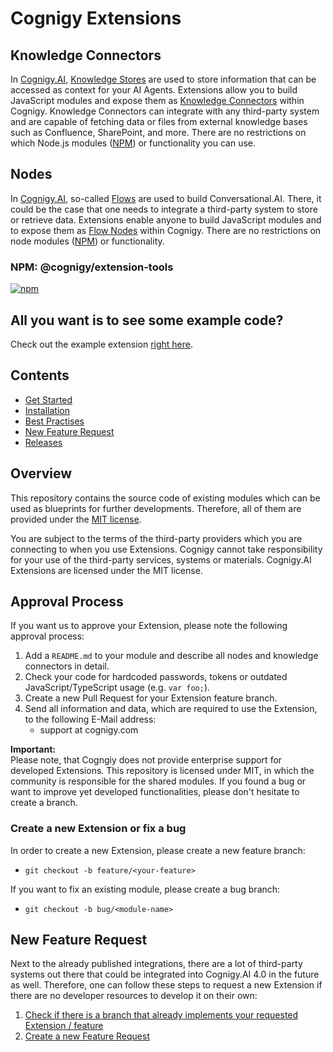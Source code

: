 # Cognigy Extensions

## Knowledge Connectors 
In [Cognigy.AI](https://cognigy.com/product/), [Knowledge Stores](https://docs.cognigy.com/ai/empower/knowledge-ai/knowledge-store/?h=knowled) are used to store information that can be accessed as context for your AI Agents. Extensions allow you to build JavaScript modules and expose them as [Knowledge Connectors](https://docs.cognigy.com/docs/knowledge-connector) within Cognigy. Knowledge Connectors can integrate with any third-party system and are capable of fetching data or files from external knowledge bases such as Confluence, SharePoint, and more. There are no restrictions on which Node.js modules ([NPM](https://www.npmjs.com/)) or functionality you can use.

## Nodes
In [Cognigy.AI](https://cognigy.com/product/), so-called [Flows](https://docs.cognigy.com/docs/flow) are used to build Conversational.AI. There, it could be the case that one needs to integrate a third-party system to store or retrieve data. Extensions enable anyone to build JavaScript modules and to expose them as [Flow Nodes](https://docs.cognigy.com/docs/general-usage-information) within Cognigy. There are no restrictions on node modules ([NPM](https://www.npmjs.com/)) or functionality.

### NPM: @cognigy/extension-tools

[![npm](https://img.shields.io/npm/v/@cognigy/extension-tools/latest.svg)](https://www.npmjs.com/package/@cognigy/extension-tools)

## All you want is to see some example code?

Check out the example extension [right here](./docs/example/).

## Contents

- [Get Started](https://support.cognigy.com/hc/en-us/articles/360016534459)
- [Installation](https://support.cognigy.com/hc/en-us/articles/360016505680)
- [Best Practises](https://support.cognigy.com/hc/en-us/articles/360016505740)
- [New Feature Request](#new-feature-request)
- [Releases](https://support.cognigy.com/hc/en-us/articles/360016409380-Extensions)

## Overview

This repository contains the source code of existing modules which can be used as blueprints for further developments. Therefore, all of them are provided under the [MIT license](./LICENSE).

You are subject to the terms of the third-party providers which you are connecting to when you use Extensions. Cognigy cannot take responsibility for your use of the third-party services, systems or materials. Cognigy.AI Extensions are licensed under the MIT license.

## Approval Process

If you want us to approve your Extension, please note the following approval process:

1. Add a `README.md` to your module and describe all nodes and knowledge connectors in detail.
2. Check your code for hardcoded passwords, tokens or outdated JavaScript/TypeScript usage (e.g. `var foo;`).
3. Create a new Pull Request for your Extension feature branch.
4. Send all information and data, which are required to use the Extension, to the following E-Mail address:
    - support at cognigy.com

**Important:** \
Please note, that Cogngiy does not provide enterprise support for developed Extensions. This repository is licensed under MIT, in which the community is responsible for the shared modules. If you found a bug or want to improve yet developed functionalities, please don't hesitate to create a branch.

### Create a new Extension or fix a bug

In order to create a new Extension, please create a new feature branch:

- `git checkout -b feature/<your-feature>`

If you want to fix an existing module, please create a bug branch:

- `git checkout -b bug/<module-name>`

## New Feature Request

Next to the already published integrations, there are a lot of third-party systems out there that could be integrated into Cognigy.AI 4.0 in the future as well. Therefore, one can follow these steps to request a new Extension if there are no developer resources to develop it on their own:

1. [Check if there is a branch that already implements your requested Extension / feature](https://github.com/Cognigy/Extensions/branches)
2. [Create a new Feature Request](https://github.com/Cognigy/Extensions/issues/new?assignees=&labels=&template=feature_request.md&title=)
